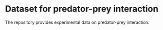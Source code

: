 # Dataset for predator-prey interaction
The repository provides experimental data on predator-prey interaction.
